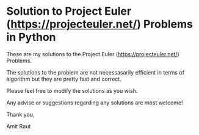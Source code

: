 # Solution to Project Euler (https://projecteuler.net/) Problems in Python

These are my solutions to the Project Euler (https://projecteuler.net/) Problems.

The solutions to the problem are not necessasarily efficient in terms of algorithm but they are pretty fast and correct.

Please feel free to modify the solutions as you wish.

Any advise or suggestions regarding any solutions are most welcome!

Thank you,

Amit Raut
